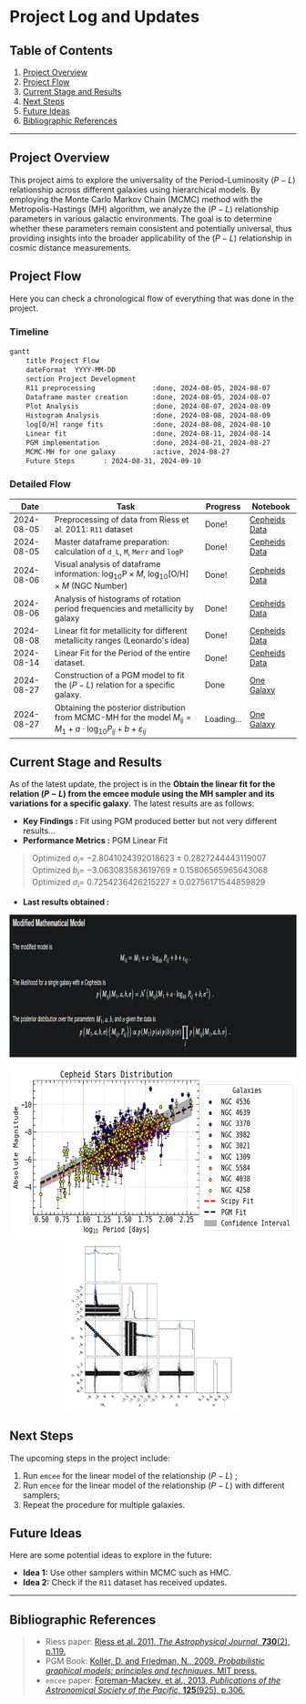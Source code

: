 # Project Log and Updates

## Table of Contents
1. [Project Overview](#project-overview)
2. [Project Flow](#project-flow)
3. [Current Stage and Results](#current-stage-and-results)
4. [Next Steps](#next-steps)
5. [Future Ideas](#future-ideas)
6. [Bibliographic References](#bibliographic-references)

---

## Project Overview
This project aims to explore the universality of the Period-Luminosity $(P−L)$ relationship across different galaxies using hierarchical models. By employing the Monte Carlo Markov Chain (MCMC) method with the Metropolis-Hastings (MH) algorithm, we analyze the $(P-L)$ relationship parameters in various galactic environments. The goal is to determine whether these parameters remain consistent and potentially universal, thus providing insights into the broader applicability of the $(P−L)$ relationship in cosmic distance measurements.

## Project Flow
Here you can check a chronological flow of everything that was done in the project.

### Timeline

```mermaid
gantt
    title Project Flow
    dateFormat  YYYY-MM-DD
    section Project Development
    R11 preprocessing              :done, 2024-08-05, 2024-08-07
    Dataframe master creation      :done, 2024-08-05, 2024-08-07
    Plot Analysis                  :done, 2024-08-07, 2024-08-09
    Histogram Analysis             :done, 2024-08-08, 2024-08-09
    log[O/H] range fits            :done, 2024-08-08, 2024-08-10
    Linear fit                     :done, 2024-08-11, 2024-08-14
    PGM implementation             :done, 2024-08-21, 2024-08-27
    MCMC-MH for one galaxy         :active, 2024-08-27
    Future Steps       : 2024-08-31, 2024-09-10
```

### Detailed Flow

| Date | Task | Progress | Notebook |
| --- | --- | --- | --- |
| 2024-08-05 | Preprocessing of data from Riess et al. 2011: `R11` dataset | Done! | [Cepheids Data](https://github.com/GabrielWendell/Cepheids_Projects/blob/main/Project_1/Cepheids_Data.ipynb) |
| 2024-08-05 | Master dataframe preparation: calculation of `d_L`, `M`, `Merr` and `logP` | Done! | [Cepheids Data](https://github.com/GabrielWendell/Cepheids_Projects/blob/main/Project_1/Cepheids_Data.ipynb) |
| 2024-08-06 | Visual analysis of dataframe information: $\log_{10}\text{P}\times M$, $\log_{10}\left[\text{O/H}\right]\times M$ (NGC Number) | Done! | [Cepheids Data](https://github.com/GabrielWendell/Cepheids_Projects/blob/main/Project_1/Cepheids_Data.ipynb) |	
| 2024-08-06 | Analysis of histograms of rotation period frequencies and metallicity by galaxy | Done! | [Cepheids Data](https://github.com/GabrielWendell/Cepheids_Projects/blob/main/Project_1/Cepheids_Data.ipynb) |
| 2024-08-08 | Linear fit for metallicity for different metallicity ranges (Leonardo's idea) | Done! | [Cepheids Data](https://github.com/GabrielWendell/Cepheids_Projects/blob/main/Project_1/Cepheids_Data.ipynb) |
| 2024-08-14 | Linear Fit for the Period of the entire dataset. | Done! | [Cepheids Data](https://github.com/GabrielWendell/Cepheids_Projects/blob/main/Project_1/Cepheids_Data.ipynb) |
| 2024-08-27 | Construction of a PGM model to fit the $(P-L)$ relation for a specific galaxy. | Done | [One Galaxy](https://github.com/GabrielWendell/Cepheids_Projects/blob/main/Project_1/Cepheids_One_Galaxy.ipynb) |
| 2024-08-27 | Obtaining the posterior distribution from MCMC-MH for the model $M_{ij}=M_{1}+a\cdot\log_{10}P_{ij}+b+\varepsilon_{ij}$ | Loading... | [One Galaxy](https://github.com/GabrielWendell/Cepheids_Projects/blob/main/Project_1/Cepheids_One_Galaxy.ipynb) |



## Current Stage and Results
As of the latest update, the project is in the **Obtain the linear fit for the relation $(P-L)$ from the emcee module using the MH sampler and its variations for a specific galaxy**. The latest results are as follows:
- **Key Findings :** Fit using PGM produced better but not very different results...
- **Performance Metrics :** PGM Linear Fit 
> Optimized $a_{i}=$ $-2.8041024392018623 \pm 0.2827244443119007$ \
> Optimized $b_{i}=$ $-3.063083583619769 \pm 0.15806565965643068$  \
> Optimized $\sigma_{i}=$ $0.7254236426215227 \pm 0.02756171544859829$
- **Last results obtained :**
<p align = "center">
  <img src = "img/Modified_Mathematical_Model.png" alt = "Modified Mathematical Model" width = "1000" height = "250"/>
</p>
<p align = "center">
  <img src = "Plots/PGM_Fit_X_Scipy_Fit.png" alt = "PGM Fit X Scipy Fit" width = "500" height = "300"/>
  <img src = "Plots/corner_modified_model.png" alt = "Corner for the Modified Model" width = "300"/>
</p>


## Next Steps
The upcoming steps in the project include:
1. Run `emcee` for the linear model of the relationship $(P-L)$ ;
2. Run `emcee` for the linear model of the relationship $(P-L)$ with different samplers;
3. Repeat the procedure for multiple galaxies.

## Future Ideas
Here are some potential ideas to explore in the future:
- **Idea 1:** Use other samplers within MCMC such as HMC.
- **Idea 2:** Check if the `R11` dataset has received updates.

---

## Bibliographic References
> - Riess paper: [Riess et al. 2011, *The Astrophysical Journal*, **730**(2), p.119.](https://iopscience.iop.org/article/10.1088/0004-637X/730/2/119/meta)
> - PGM Book: [Koller, D. and Friedman, N., 2009. *Probabilistic graphical models: principles and techniques*. MIT press.](http://mcb111.org/w06/KollerFriedman.pdf)
> - `emcee` paper: [Foreman-Mackey, et al., 2013, *Publications of the Astronomical Society of the Pacific*, **125**(925), p.306.](https://iopscience.iop.org/article/10.1086/670067/meta)
